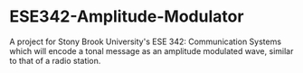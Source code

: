# ESE342-Amplitude-Modulator
A project for Stony Brook University's ESE 342: Communication Systems which will encode a tonal message as an amplitude modulated wave, similar to that of a radio station.

